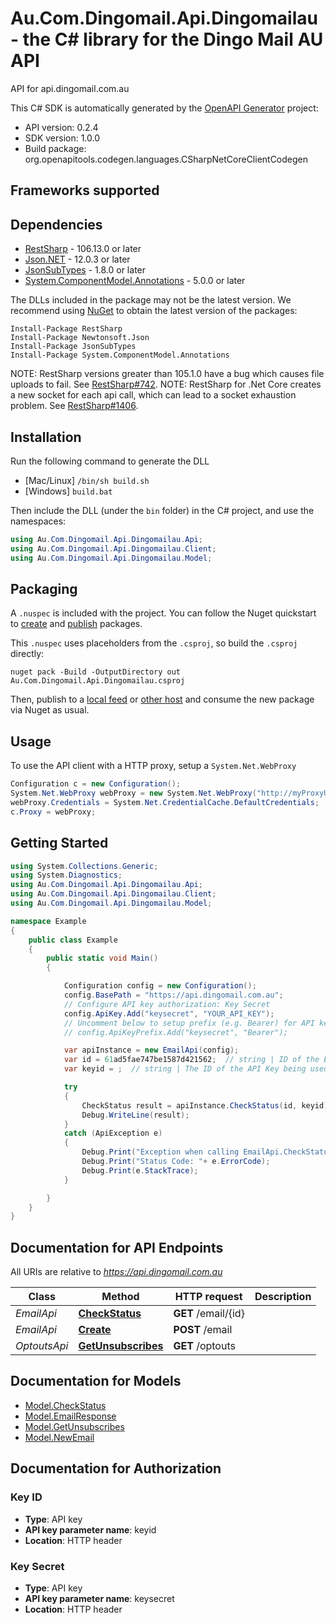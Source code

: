 # Au.Com.Dingomail.Api.Dingomailau - the C# library for the Dingo Mail AU API

<p>API for api.dingomail.com.au</p>


This C# SDK is automatically generated by the [OpenAPI Generator](https://openapi-generator.tech) project:

- API version: 0.2.4
- SDK version: 1.0.0
- Build package: org.openapitools.codegen.languages.CSharpNetCoreClientCodegen

<a name="frameworks-supported"></a>
## Frameworks supported

<a name="dependencies"></a>
## Dependencies

- [RestSharp](https://www.nuget.org/packages/RestSharp) - 106.13.0 or later
- [Json.NET](https://www.nuget.org/packages/Newtonsoft.Json/) - 12.0.3 or later
- [JsonSubTypes](https://www.nuget.org/packages/JsonSubTypes/) - 1.8.0 or later
- [System.ComponentModel.Annotations](https://www.nuget.org/packages/System.ComponentModel.Annotations) - 5.0.0 or later

The DLLs included in the package may not be the latest version. We recommend using [NuGet](https://docs.nuget.org/consume/installing-nuget) to obtain the latest version of the packages:
```
Install-Package RestSharp
Install-Package Newtonsoft.Json
Install-Package JsonSubTypes
Install-Package System.ComponentModel.Annotations
```

NOTE: RestSharp versions greater than 105.1.0 have a bug which causes file uploads to fail. See [RestSharp#742](https://github.com/restsharp/RestSharp/issues/742).
NOTE: RestSharp for .Net Core creates a new socket for each api call, which can lead to a socket exhaustion problem. See [RestSharp#1406](https://github.com/restsharp/RestSharp/issues/1406).

<a name="installation"></a>
## Installation
Run the following command to generate the DLL
- [Mac/Linux] `/bin/sh build.sh`
- [Windows] `build.bat`

Then include the DLL (under the `bin` folder) in the C# project, and use the namespaces:
```csharp
using Au.Com.Dingomail.Api.Dingomailau.Api;
using Au.Com.Dingomail.Api.Dingomailau.Client;
using Au.Com.Dingomail.Api.Dingomailau.Model;
```
<a name="packaging"></a>
## Packaging

A `.nuspec` is included with the project. You can follow the Nuget quickstart to [create](https://docs.microsoft.com/en-us/nuget/quickstart/create-and-publish-a-package#create-the-package) and [publish](https://docs.microsoft.com/en-us/nuget/quickstart/create-and-publish-a-package#publish-the-package) packages.

This `.nuspec` uses placeholders from the `.csproj`, so build the `.csproj` directly:

```
nuget pack -Build -OutputDirectory out Au.Com.Dingomail.Api.Dingomailau.csproj
```

Then, publish to a [local feed](https://docs.microsoft.com/en-us/nuget/hosting-packages/local-feeds) or [other host](https://docs.microsoft.com/en-us/nuget/hosting-packages/overview) and consume the new package via Nuget as usual.

<a name="usage"></a>
## Usage

To use the API client with a HTTP proxy, setup a `System.Net.WebProxy`
```csharp
Configuration c = new Configuration();
System.Net.WebProxy webProxy = new System.Net.WebProxy("http://myProxyUrl:80/");
webProxy.Credentials = System.Net.CredentialCache.DefaultCredentials;
c.Proxy = webProxy;
```

<a name="getting-started"></a>
## Getting Started

```csharp
using System.Collections.Generic;
using System.Diagnostics;
using Au.Com.Dingomail.Api.Dingomailau.Api;
using Au.Com.Dingomail.Api.Dingomailau.Client;
using Au.Com.Dingomail.Api.Dingomailau.Model;

namespace Example
{
    public class Example
    {
        public static void Main()
        {

            Configuration config = new Configuration();
            config.BasePath = "https://api.dingomail.com.au";
            // Configure API key authorization: Key Secret
            config.ApiKey.Add("keysecret", "YOUR_API_KEY");
            // Uncomment below to setup prefix (e.g. Bearer) for API key, if needed
            // config.ApiKeyPrefix.Add("keysecret", "Bearer");

            var apiInstance = new EmailApi(config);
            var id = 61ad5fae747be1587d421562;  // string | ID of the Email
            var keyid = ;  // string | The ID of the API Key being used

            try
            {
                CheckStatus result = apiInstance.CheckStatus(id, keyid);
                Debug.WriteLine(result);
            }
            catch (ApiException e)
            {
                Debug.Print("Exception when calling EmailApi.CheckStatus: " + e.Message );
                Debug.Print("Status Code: "+ e.ErrorCode);
                Debug.Print(e.StackTrace);
            }

        }
    }
}
```

<a name="documentation-for-api-endpoints"></a>
## Documentation for API Endpoints

All URIs are relative to *https://api.dingomail.com.au*

Class | Method | HTTP request | Description
------------ | ------------- | ------------- | -------------
*EmailApi* | [**CheckStatus**](docs/EmailApi.md#checkstatus) | **GET** /email/{id} | 
*EmailApi* | [**Create**](docs/EmailApi.md#create) | **POST** /email | 
*OptoutsApi* | [**GetUnsubscribes**](docs/OptoutsApi.md#getunsubscribes) | **GET** /optouts | 


<a name="documentation-for-models"></a>
## Documentation for Models

 - [Model.CheckStatus](docs/CheckStatus.md)
 - [Model.EmailResponse](docs/EmailResponse.md)
 - [Model.GetUnsubscribes](docs/GetUnsubscribes.md)
 - [Model.NewEmail](docs/NewEmail.md)


<a name="documentation-for-authorization"></a>
## Documentation for Authorization

<a name="Key ID"></a>
### Key ID

- **Type**: API key
- **API key parameter name**: keyid
- **Location**: HTTP header

<a name="Key Secret"></a>
### Key Secret

- **Type**: API key
- **API key parameter name**: keysecret
- **Location**: HTTP header

